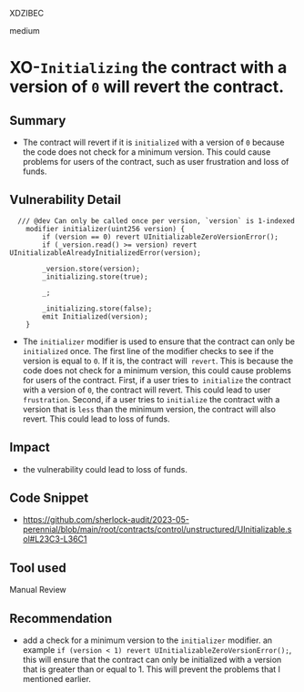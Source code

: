 XDZIBEC

medium

# XO-`Initializing` the contract with a version of `0` will revert the contract.

## Summary
- The contract will revert if it is `initialized` with a version of `0` because the code does not check for a minimum version. This could cause problems for users of the contract, such as user frustration and loss of funds.
## Vulnerability Detail
```solidity
  /// @dev Can only be called once per version, `version` is 1-indexed
    modifier initializer(uint256 version) {
        if (version == 0) revert UInitializableZeroVersionError();
        if (_version.read() >= version) revert UInitializableAlreadyInitializedError(version);

        _version.store(version);
        _initializing.store(true);

        _;

        _initializing.store(false);
        emit Initialized(version);
    }
```
- The `initializer` modifier is used to ensure that the contract can only be `initialized` once. The first line of the modifier checks to see if the version is equal to `0`. If it is, the contract will` revert`. This is because the code does not check for a minimum version, this could cause problems for users of the contract. First, if a user tries to` initialize` the contract with a version of `0`, the contract will revert. This could lead to user `frustration`. Second, if a user tries to `initialize` the contract with a version that is `less` than the minimum version, the contract will also revert. This could lead to loss of funds.
## Impact
- the vulnerability  could lead to loss of funds.
## Code Snippet
- https://github.com/sherlock-audit/2023-05-perennial/blob/main/root/contracts/control/unstructured/UInitializable.sol#L23C3-L36C1
## Tool used

Manual Review

## Recommendation
- add a check for a minimum version to the `initializer` modifier. an example `if (version < 1) revert UInitializableZeroVersionError();`, this will ensure that the contract can only be initialized with a version that is greater than or equal to 1. This will prevent the problems that I mentioned earlier.